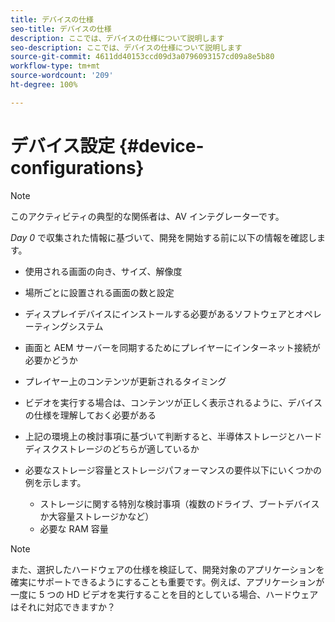 ```yaml
---
title: デバイスの仕様
seo-title: デバイスの仕様
description: ここでは、デバイスの仕様について説明します
seo-description: ここでは、デバイスの仕様について説明します
source-git-commit: 4611dd40153ccd09d3a0796093157cd09a8e5b80
workflow-type: tm+mt
source-wordcount: '209'
ht-degree: 100%

---
```



# デバイス設定 {#device-configurations}

>[!NOTE]
>
>このアクティビティの典型的な関係者は、AV インテグレーターです。

*Day 0* で収集された情報に基づいて、開発を開始する前に以下の情報を確認します。

* 使用される画面の向き、サイズ、解像度

* 場所ごとに設置される画面の数と設定

* ディスプレイデバイスにインストールする必要があるソフトウェアとオペレーティングシステム

* 画面と AEM サーバーを同期するためにプレイヤーにインターネット接続が必要かどうか

* プレイヤー上のコンテンツが更新されるタイミング

* ビデオを実行する場合は、コンテンツが正しく表示されるように、デバイスの仕様を理解しておく必要がある

* 上記の環境上の検討事項に基づいて判断すると、半導体ストレージとハードディスクストレージのどちらが適しているか

* 必要なストレージ容量とストレージパフォーマンスの要件以下にいくつかの例を示します。
   * ストレージに関する特別な検討事項（複数のドライブ、ブートデバイスか大容量ストレージかなど）
   * 必要な RAM 容量


>[!NOTE]
>
>また、選択したハードウェアの仕様を検証して、開発対象のアプリケーションを確実にサポートできるようにすることも重要です。例えば、アプリケーションが一度に 5 つの HD ビデオを実行することを目的としている場合、ハードウェアはそれに対応できますか？
